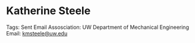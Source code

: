 # Katherine Steele

Tags: Sent Email
Assosciation: UW
Department of Mechanical Engineering
Email: kmsteele@uw.edu